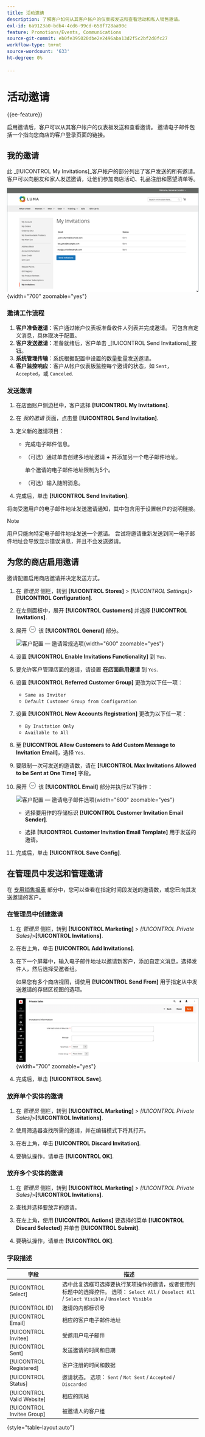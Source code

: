 ```yaml
---
title: 活动邀请
description: 了解客户如何从其客户帐户的仪表板发送和查看活动和私人销售邀请。
exl-id: 6a9123a0-bdb4-4cd6-99cd-658f728aa90c
feature: Promotions/Events, Communications
source-git-commit: eb0fe395020dbe2e2496aba13d2f5c2bf2d0fc27
workflow-type: tm+mt
source-wordcount: '633'
ht-degree: 0%

---
```


# 活动邀请

{{ee-feature}}

启用邀请后，客户可以从其客户帐户的仪表板发送和查看邀请。 邀请电子邮件包括一个指向您商店的客户登录页面的链接。

## 我的邀请

此 _[!UICONTROL My Invitations]_客户帐户的部分列出了客户发送的所有邀请。 客户可以向朋友和家人发送邀请，让他们参加商店活动、礼品注册和愿望清单等。

![我的邀请](./assets/account-dashboard-my-invitations.png){width="700" zoomable="yes"}

### 邀请工作流程

1. **客户准备邀请**：客户通过帐户仪表板准备收件人列表并完成邀请。 可包含自定义消息，具体取决于配置。
1. **客户发送邀请**：准备就绪后，客户单击 _[!UICONTROL Send Invitations]_按钮。
1. **系统管理传输**：系统根据配置中设置的数量批量发送邀请。
1. **客户监控响应**：客户从帐户仪表板监控每个邀请的状态，如 `Sent`， `Accepted`，或 `Canceled`.

### 发送邀请

1. 在店面账户侧边栏中，客户选择 **[!UICONTROL My Invitations]**.

1. 在 _我的邀请_ 页面，点击量 **[!UICONTROL Send Invitation]**.

1. 定义新的邀请项目：

   - 完成电子邮件信息。

   - （可选）通过单击创建多地址邀请 **+** 并添加另一个电子邮件地址。

     单个邀请的电子邮件地址限制为5个。

   - （可选）输入随附消息。

1. 完成后，单击 **[!UICONTROL Send Invitation]**.

将向受邀用户的电子邮件地址发送邀请通知，其中包含用于设置帐户的说明链接。

>[!NOTE]
>
>用户只能向特定电子邮件地址发送一个邀请。 尝试将邀请重新发送到同一电子邮件地址会导致显示错误消息，并且不会发送邀请。

## 为您的商店启用邀请

邀请配置启用商店邀请并决定发送方式。

1. 在 _管理员_ 侧栏，转到 **[!UICONTROL Stores]** > _[!UICONTROL Settings]_>**[!UICONTROL Configuration]**.

1. 在左侧面板中，展开 **[!UICONTROL Customers]** 并选择 **[!UICONTROL Invitations]**.

1. 展开 ![扩展选择器](../assets/icon-display-expand.png) 该 **[!UICONTROL General]** 部分。

   ![客户配置 — 邀请常规选项](../configuration-reference/customers/assets/invitations-general.png){width="600" zoomable="yes"}

1. 设置 **[!UICONTROL Enable Invitations Functionality]** 到 `Yes`.

1. 要允许客户管理店面的邀请，请设置 **在店面启用邀请** 到 `Yes`.

1. 设置 **[!UICONTROL Referred Customer Group]** 更改为以下任一项：

   - `Same as Inviter`
   - `Default Customer Group from Configuration`

1. 设置 **[!UICONTROL New Accounts Registration]** 更改为以下任一项：

   - `By Invitation Only`
   - `Available to All`

1. 至 **[!UICONTROL Allow Customers to Add Custom Message to Invitation Email]**，选择 `Yes`.

1. 要限制一次可发送的邀请数，请在 **[!UICONTROL Max Invitations Allowed to be Sent at One Time]** 字段。

1. 展开 ![扩展选择器](../assets/icon-display-expand.png) 该 **[!UICONTROL Email]** 部分并执行以下操作：

   ![客户配置 — 邀请电子邮件选项](../configuration-reference/customers/assets/invitations-email.png){width="600" zoomable="yes"}

   - 选择要用作的存储标识 **[!UICONTROL Customer Invitation Email Sender]**.

   - 选择 **[!UICONTROL Customer Invitation Email Template]** 用于发送的邀请。

1. 完成后，单击 **[!UICONTROL Save Config]**.

## 在管理员中发送和管理邀请

在 [专用销售报表](../getting-started/private-sales-reports.md) 部分中，您可以查看在指定时间段发送的邀请数，或您已向其发送邀请的客户。

### 在管理员中创建邀请

1. 在 _管理员_ 侧栏，转到 **[!UICONTROL Marketing]** > _[!UICONTROL Private Sales]_>**[!UICONTROL Invitations]**.

1. 在右上角，单击 **[!UICONTROL Add Invitations]**.

1. 在下一个屏幕中，输入电子邮件地址以邀请新客户，添加自定义消息，选择发件人，然后选择受邀者组。

   如果您有多个商店视图，请使用 **[!UICONTROL Send From]** 用于指定从中发送邀请的存储区视图的选项。

   ![邀请信息](./assets/create-invitation-page.png){width="700" zoomable="yes"}

1. 完成后，单击 **[!UICONTROL Save]**.

### 放弃单个实体的邀请

1. 在 _管理员_ 侧栏，转到 **[!UICONTROL Marketing]** > _[!UICONTROL Private Sales]_>**[!UICONTROL Invitations]**.

1. 使用筛选器查找所需的邀请，并在编辑模式下将其打开。

1. 在右上角，单击 **[!UICONTROL Discard Invitation]**.

1. 要确认操作，请单击 **[!UICONTROL OK]**.

### 放弃多个实体的邀请

1. 在 _管理员_ 侧栏，转到 **[!UICONTROL Marketing]** > _[!UICONTROL Private Sales]_>**[!UICONTROL Invitations]**.

1. 查找并选择要放弃的邀请。

1. 在左上角，使用 **[!UICONTROL Actions]** 要选择的菜单 **[!UICONTROL Discard Selected]** 并单击 **[!UICONTROL Submit]**.

1. 要确认操作，请单击 **[!UICONTROL OK]**.

### 字段描述

| 字段 | 描述 |
|--- |--- |
| [!UICONTROL Select] | 选中此复选框可选择要执行某项操作的邀请，或者使用列标题中的选择控件。 选项： `Select All` /` Deselect All` / `Select Visible` / `Unselect Visible` |
| [!UICONTROL ID] | 邀请的内部标识号 |
| [!UICONTROL Email] | 相应的客户电子邮件地址 |
| [!UICONTROL Invitee] | 受邀用户电子邮件 |
| [!UICONTROL Sent] | 发送邀请的时间和日期 |
| [!UICONTROL Registered] | 客户注册的时间和数据 |
| [!UICONTROL Status] | 邀请状态。 选项： `Sent` / `Not Sent` / `Accepted` / `Discarded` |
| [!UICONTROL Valid Website] | 相应的网站 |
| [!UICONTROL Invitee Group] | 被邀请人的客户组 |

{style="table-layout:auto"}
